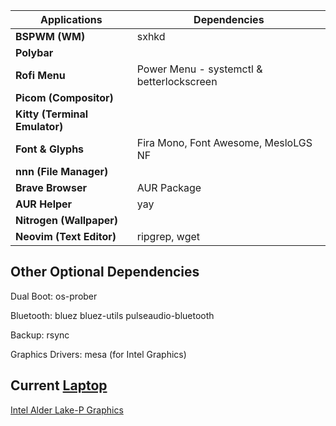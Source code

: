 | Applications | Dependencies |
|--------------|--------------|
| **BSPWM (WM)** | sxhkd |
| **Polybar** ||
| **Rofi Menu** | Power Menu - systemctl & betterlockscreen |
| **Picom (Compositor)** | |
| **Kitty (Terminal Emulator)** | |
| **Font & Glyphs** | Fira Mono, Font Awesome, MesloLGS NF |
| **nnn (File Manager)** ||
| **Brave Browser**| AUR Package |
| **AUR Helper** | yay |
| **Nitrogen (Wallpaper)** | |
| **Neovim (Text Editor)** | ripgrep, wget |

## Other Optional Dependencies
Dual Boot: os-prober

Bluetooth: bluez bluez-utils pulseaudio-bluetooth

Backup: rsync

Graphics Drivers: mesa (for Intel Graphics)

## Current [Laptop](https://wiki.archlinux.org/title/Dell_XPS_13_Plus_(9320))
[Intel Alder Lake-P Graphics](wiki.archlinux.org/title/Intel_graphics)
